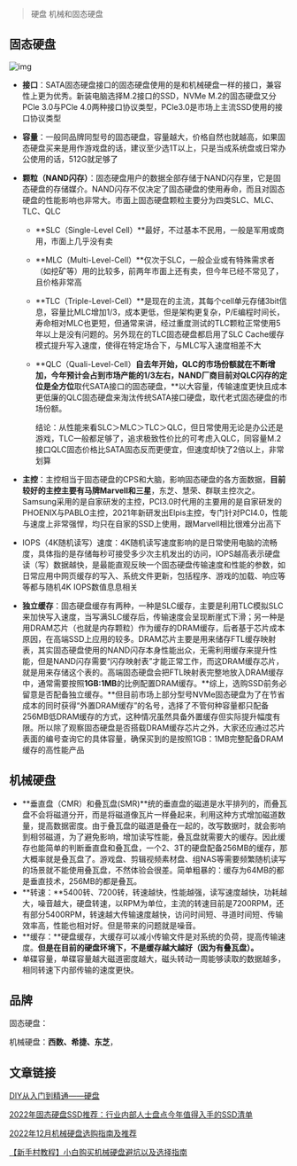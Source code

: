 > 硬盘 机械和固态硬盘

## 固态硬盘

![img](https://chunhui-a.oss-cn-nanjing.aliyuncs.com/typora/img/v2-af03c2343a00f0c7776ff05e010bd270_720w.webp)

- **接口**：SATA固态硬盘接口的固态硬盘使用的是和机械硬盘一样的接口，兼容性上更为优秀。新装电脑选择M.2接口的SSD，NVMe M.2的固态硬盘又分PCle 3.0与PCle 4.0两种接口协议类型，PCle3.0是市场上主流SSD使用的接口协议类型

- **容量**：一般同品牌同型号的固态硬盘，容量越大，价格自然也就越高，如果固态硬盘买来是用作游戏盘的话，建议至少选1T以上，只是当成系统盘或日常办公使用的话，512G就足够了

- **颗粒（NAND闪存）**：固态硬盘用户的数据全部存储于NAND闪存里，它是固态硬盘的存储媒介。NAND闪存不仅决定了固态硬盘的使用寿命，而且对固态硬盘的性能影响也非常大。市面上固态硬盘颗粒主要分为四类SLC、MLC、TLC、QLC

  - **SLC（Single-Level Cell）**最好，不过基本不民用，一般是军用或商用，市面上几乎没有卖

  - **MLC（Multi-Level-Cell）**仅次于SLC，一般企业或有特殊需求者（如挖矿等）用的比较多，前两年市面上还有卖，但今年已经不常见了，且价格非常高

  - **TLC（Triple-Level-Cell）**是现在的主流，其每个cell单元存储3bit信息，容量比MLC增加1/3，成本更低，但是架构更复杂，P/E编程时间长，寿命相对MLC也更短，但通常来讲，经过重度测试的TLC颗粒正常使用5年以上是没有问题的。另外现在的TLC固态硬盘都启用了SLC Cache缓存模式提升写入速度，使得在特定场合下，与MLC写入速度相差不大

  - **QLC（Quali-Level-Cell）**自去年开始，QLC的市场份额就在不断增加，今年预计会占到市场产能的1/3左右，NAND厂商目前对QLC闪存的定位是全方位**取代SATA接口的固态硬盘，**以大容量，传输速度更快且成本更低廉的QLC固态硬盘来淘汰传统SATA接口硬盘，取代老式固态硬盘的市场份额。

    结论：从性能来看SLC＞MLC＞TLC＞QLC，但日常使用无论是办公还是游戏，TLC一般都足够了，追求极致性价比的可考虑入QLC，同容量M.2接口QLC固态价格比SATA固态反而更便宜，但速度却快了2倍以上，非常划算

- **主控**：主控相当于固态硬盘的CPS和大脑，影响固态硬盘的各方面数据，**目前较好的主控主要有马牌Marvell和三星**，东芝、慧荣、群联主控次之。Samsung采用的是自家研发的主控，PCI3.0时代用的主要用的是自家研发的PHOENIX与PABLO主控，2021年新研发出Elpis主控，专门针对PCI4.0，性能与速度上非常强悍，均只在自家的SSD上使用，跟Marvell相比很难分出高下

- IOPS（4K随机读写）速度：4K随机读写速度影响的是日常使用电脑的流畅度，具体指的是存储每秒可接受多少次主机发出的访问，IOPS越高表示硬盘读（写）数据越快，是最能直观反映一个固态硬盘传输速度和性能的参数，如日常应用中网页缓存的写入、系统文件更新，包括程序、游戏的加载、响应等等都与随机4K IOPS数值息息相关

- **独立缓存**：固态硬盘缓存有两种，一种是SLC缓存，主要是利用TLC模拟SLC来加快写入速度，当写满SLC缓存后，传输速度会呈现断崖式下滑；另一种是用DRAM芯片（也就是内存颗粒）作为缓存的DRAM缓存，后者基于芯片成本原因，在高端SSD上应用的较多。DRAM芯片主要是用来储存FTL缓存映射表，其实固态硬盘使用的NAND闪存本身性能出众，无需利用缓存来提升性能，但是NAND闪存需要“闪存映射表”才能正常工作，而这DRAM缓存芯片，就是用来存储这个表的。高端固态硬盘会把FTL映射表完整地放入DRAM缓存中，通常需要按照**1GB:1MB**的比例配置DRAM缓存。**综上，选购SSD前务必留意是否配备独立缓存。**但目前市场上部分型号NVMe固态硬盘为了在节省成本的同时获得“外置DRAM缓存”的名号，选择了不管何种容量都只配备256MB低DRAM缓存的方式，这种情况虽然具备外置缓存但实际提升幅度有限。所以除了观察固态硬盘是否搭载DRAM缓存芯片之外，大家还应通过芯片表面的编号查询它的具体容量，确保买到的是按照1GB：1MB完整配备DRAM缓存的高性能产品

## 机械硬盘

- **垂直盘（CMR）和叠瓦盘(SMR)**统的垂直盘的磁道是水平排列的，而叠瓦盘不会将磁道分开，而是将磁道像瓦片一样叠起来，利用这种方式增加磁道数量，提高数据密度。由于叠瓦盘的磁道是叠在一起的，改写数据时，就会影响到相邻磁道，为了避免影响，增加读写性能，叠瓦盘就需要大的缓存。因此缓存也能简单的判断垂直盘和叠瓦盘，一个2、3T的硬盘配备256MB的缓存，那大概率就是叠瓦盘了。游戏盘、剪辑视频素材盘、组NAS等需要频繁随机读写的场景就不能使用叠瓦盘，不然体验会很差。简单粗暴的：缓存为64MB的都是垂直技术，256MB的都是叠瓦。
- **转速：**5400转、7200转，转速越快，性能越强，读写速度越快，功耗越大，噪音越大，硬盘转速，以RPM为单位，主流的转速目前是7200RPM，还有部分5400RPM，转速越大传输速度越快，访问时间短、寻道时间短、传输效率高，性能也相对好。但是带来的问题就是噪音。
- **缓存：**硬盘缓存，大缓存可以减小传输文件是对系统的负荷，提高传输速度。**但是在目前的硬盘环境下，不是缓存越大越好（因为有叠瓦盘）。**
- 单碟容量，单碟容量越大磁道密度越大，磁头转动一周能够读取的数据越多，相同转速下内部传输的速度更快。

## 品牌

固态硬盘：

机械硬盘：**西数、希捷、东芝**，

## 文章链接

[DIY从入门到精通——硬盘](https://zhuanlan.zhihu.com/p/20742413)

[2022年固态硬盘SSD推荐：行业内部人士盘点今年值得入手的SSD清单](https://zhuanlan.zhihu.com/p/384215921) 

[2022年12月机械硬盘选购指南及推荐](https://zhuanlan.zhihu.com/p/356118338) 

[【新手村教程】小白购买机械硬盘避坑以及选择指南](https://zhuanlan.zhihu.com/p/74275200) 